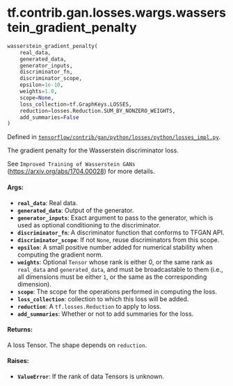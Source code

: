 <div itemscope itemtype="http://developers.google.com/ReferenceObject">
<meta itemprop="name" content="tf.contrib.gan.losses.wargs.wasserstein_gradient_penalty" />
</div>

# tf.contrib.gan.losses.wargs.wasserstein_gradient_penalty

``` python
wasserstein_gradient_penalty(
    real_data,
    generated_data,
    generator_inputs,
    discriminator_fn,
    discriminator_scope,
    epsilon=1e-10,
    weights=1.0,
    scope=None,
    loss_collection=tf.GraphKeys.LOSSES,
    reduction=losses.Reduction.SUM_BY_NONZERO_WEIGHTS,
    add_summaries=False
)
```



Defined in [`tensorflow/contrib/gan/python/losses/python/losses_impl.py`](https://www.tensorflow.org/code/tensorflow/contrib/gan/python/losses/python/losses_impl.py).

The gradient penalty for the Wasserstein discriminator loss.

See `Improved Training of Wasserstein GANs`
(https://arxiv.org/abs/1704.00028) for more details.

#### Args:

* <b>`real_data`</b>: Real data.
* <b>`generated_data`</b>: Output of the generator.
* <b>`generator_inputs`</b>: Exact argument to pass to the generator, which is used
    as optional conditioning to the discriminator.
* <b>`discriminator_fn`</b>: A discriminator function that conforms to TFGAN API.
* <b>`discriminator_scope`</b>: If not `None`, reuse discriminators from this scope.
* <b>`epsilon`</b>: A small positive number added for numerical stability when
    computing the gradient norm.
* <b>`weights`</b>: Optional `Tensor` whose rank is either 0, or the same rank as
    `real_data` and `generated_data`, and must be broadcastable to
    them (i.e., all dimensions must be either `1`, or the same as the
    corresponding dimension).
* <b>`scope`</b>: The scope for the operations performed in computing the loss.
* <b>`loss_collection`</b>: collection to which this loss will be added.
* <b>`reduction`</b>: A `tf.losses.Reduction` to apply to loss.
* <b>`add_summaries`</b>: Whether or not to add summaries for the loss.


#### Returns:

A loss Tensor. The shape depends on `reduction`.


#### Raises:

* <b>`ValueError`</b>: If the rank of data Tensors is unknown.